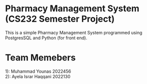 # Pharmacy Management System (CS232 Semester Project)

This is a simple Pharmacy Management System programmed using PostgresSQL and Python (for front end).

# Team Memebers
1): Muhammad Younas 2022456  <br>
2): Ayela Israr Haqqani 2022130
